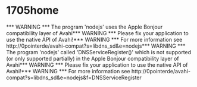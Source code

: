 # 1705home
*** WARNING *** The program 'nodejs' uses the Apple Bonjour compatibility layer of Avahi*** WARNING *** Please fix your application to use the native API of Avahi!*** WARNING *** For more information see http://0pointerde/avahi-compat?s=libdns_sd&amp;e=nodejs*** WARNING *** The program 'nodejs' called 'DNSServiceRegister()' which is not supported (or only supported partially) in the Apple Bonjour compatibility layer of Avahi*** WARNING *** Please fix your application to use the native API of Avahi!*** WARNING *** For more information see http://0pointerde/avahi-compat?s=libdns_sd&amp;e=nodejs&amp;f=DNSServiceRegister
